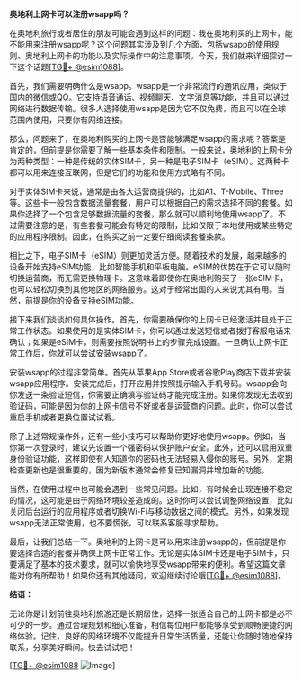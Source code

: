 **奥地利上网卡可以注册wsapp吗？**

在奥地利旅行或者居住的朋友可能会遇到这样的问题：我在奥地利买的上网卡，能不能用来注册wsapp呢？这个问题其实涉及到几个方面，包括wsapp的使用规则、奥地利上网卡的功能以及实际操作中的注意事项。今天，我们就来详细探讨一下这个话题[[TG💪+ @esim1088](https://t.me/s/esim1088)]。

首先，我们需要明确什么是wsapp。wsapp是一个非常流行的通讯应用，类似于国内的微信或QQ。它支持语音通话、视频聊天、文字消息等功能，并且可以通过网络进行数据传输。很多人选择使用wsapp是因为它不仅免费，而且可以在全球范围内使用，只要你有网络连接。

那么，问题来了，在奥地利购买的上网卡是否能够满足wsapp的需求呢？答案是肯定的，但前提是你需要了解一些基本条件和限制。一般来说，奥地利的上网卡分为两种类型：一种是传统的实体SIM卡，另一种是电子SIM卡（eSIM）。这两种卡都可以用来连接互联网，但是它们的功能和使用方式略有不同。

对于实体SIM卡来说，通常是由各大运营商提供的，比如A1、T-Mobile、Three等。这些卡一般包含数据流量套餐，用户可以根据自己的需求选择不同的套餐。如果你选择了一个包含足够数据流量的套餐，那么就可以顺利地使用wsapp了。不过需要注意的是，有些套餐可能会有特定的限制，比如仅限于本地使用或某些特定的应用程序限制。因此，在购买之前一定要仔细阅读套餐条款。

相比之下，电子SIM卡（eSIM）则更加灵活方便。随着技术的发展，越来越多的设备开始支持eSIM功能，比如智能手机和平板电脑。eSIM的优势在于它可以随时切换运营商，而无需更换物理卡。这意味着即使你在奥地利购买了一张eSIM卡，也可以轻松切换到其他地区的网络服务。这对于经常出国的人来说尤其有用。当然，前提是你的设备支持eSIM功能。

接下来我们谈谈如何具体操作。首先，你需要确保你的上网卡已经激活并且处于正常工作状态。如果使用的是实体SIM卡，你可以通过发送短信或者拨打客服电话来确认；如果是eSIM卡，则需要按照说明书上的步骤完成设置。一旦确认上网卡正常工作后，你就可以尝试安装wsapp了。

安装wsapp的过程非常简单。首先从苹果App Store或者谷歌Play商店下载并安装wsapp应用程序。安装完成后，打开应用并按照提示输入手机号码。wsapp会向你发送一条验证短信，你需要正确填写验证码才能完成注册。如果你发现无法收到验证码，可能是因为你的上网卡信号不好或者是运营商的问题。此时，你可以尝试重启手机或者更换位置试试看。

除了上述常规操作外，还有一些小技巧可以帮助你更好地使用wsapp。例如，当你第一次登录时，建议先设置一个强密码以保护账户安全。此外，还可以启用双重身份验证功能，这样即使有人知道你的密码也无法轻易入侵你的账号。另外，定期检查更新也是很重要的，因为新版本通常会修复已知漏洞并增加新的功能。

当然，在使用过程中也可能会遇到一些常见问题。比如，有时候会出现连接不稳定的情况，这可能是由于网络环境较差造成的。这时你可以尝试调整网络设置，比如关闭后台运行的应用程序或者切换Wi-Fi与移动数据之间的模式。另外，如果发现wsapp无法正常使用，也不要慌张，可以联系客服寻求帮助。

最后，让我们总结一下。奥地利的上网卡是可以用来注册wsapp的，但前提是你要选择合适的套餐并确保上网卡正常工作。无论是实体SIM卡还是电子SIM卡，只要满足了基本的技术要求，就可以愉快地享受wsapp带来的便利。希望这篇文章能对你有所帮助！如果你还有其他疑问，欢迎继续讨论哦[[TG💪+ @esim1088](https://t.me/s/esim1088)]。

**结语：**

无论你是计划前往奥地利旅游还是长期居住，选择一张适合自己的上网卡都是必不可少的一步。通过合理规划和细心准备，相信每位用户都能够享受到顺畅便捷的网络体验。记住，良好的网络环境不仅能提升日常生活质量，还能让你随时随地保持联系，分享美好瞬间。快去试试吧！

[[TG💪+ @esim1088](https://t.me/s/esim1088) ![Image](https://i.postimg.cc/4NQfJmqS/Snipaste-2025-05-13-00-14-12.png)]